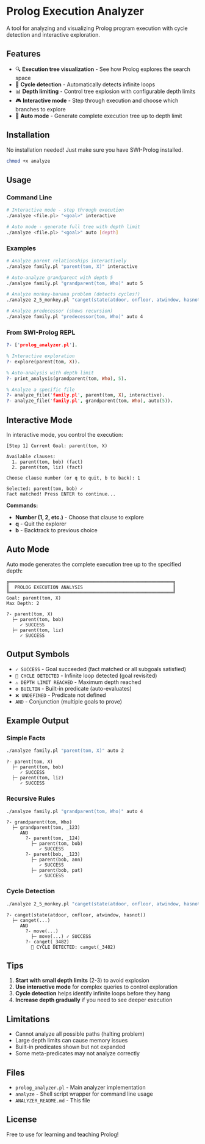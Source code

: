 # Prolog Execution Analyzer

A tool for analyzing and visualizing Prolog program execution with cycle detection and interactive exploration.

## Features

- 🔍 **Execution tree visualization** - See how Prolog explores the search space
- 🔄 **Cycle detection** - Automatically detects infinite loops
- 📊 **Depth limiting** - Control tree explosion with configurable depth limits
- 🎮 **Interactive mode** - Step through execution and choose which branches to explore
- 📝 **Auto mode** - Generate complete execution tree up to depth limit

## Installation

No installation needed! Just make sure you have SWI-Prolog installed.

```bash
chmod +x analyze
```

## Usage

### Command Line

```bash
# Interactive mode - step through execution
./analyze <file.pl> "<goal>" interactive

# Auto mode - generate full tree with depth limit
./analyze <file.pl> "<goal>" auto [depth]
```

### Examples

```bash
# Analyze parent relationships interactively
./analyze family.pl "parent(tom, X)" interactive

# Auto-analyze grandparent with depth 5
./analyze family.pl "grandparent(tom, Who)" auto 5

# Analyze monkey-banana problem (detects cycles!)
./analyze 2_5_monkey.pl "canget(state(atdoor, onfloor, atwindow, hasnot))" auto 3

# Analyze predecessor (shows recursion)
./analyze family.pl "predecessor(tom, Who)" auto 4
```

### From SWI-Prolog REPL

```prolog
?- ['prolog_analyzer.pl'].

% Interactive exploration
?- explore(parent(tom, X)).

% Auto-analysis with depth limit
?- print_analysis(grandparent(tom, Who), 5).

% Analyze a specific file
?- analyze_file('family.pl', parent(tom, X), interactive).
?- analyze_file('family.pl', grandparent(tom, Who), auto(5)).
```

## Interactive Mode

In interactive mode, you control the execution:

```
[Step 1] Current Goal: parent(tom, X)

Available clauses:
  1. parent(tom, bob) (fact)
  2. parent(tom, liz) (fact)

Choose clause number (or q to quit, b to back): 1

Selected: parent(tom, bob) ✓
Fact matched! Press ENTER to continue...
```

**Commands:**
- **Number (1, 2, etc.)** - Choose that clause to explore
- **q** - Quit the explorer
- **b** - Backtrack to previous choice

## Auto Mode

Auto mode generates the complete execution tree up to the specified depth:

```
╔════════════════════════════════════════════════════════════╗
║  PROLOG EXECUTION ANALYSIS                                 ║
╚════════════════════════════════════════════════════════════╝
Goal: parent(tom, X)
Max Depth: 2

?- parent(tom, X)
  ├─ parent(tom, bob)
     ✓ SUCCESS
  ├─ parent(tom, liz)
     ✓ SUCCESS
```

## Output Symbols

- `✓ SUCCESS` - Goal succeeded (fact matched or all subgoals satisfied)
- `🔄 CYCLE DETECTED` - Infinite loop detected (goal revisited)
- `⚠ DEPTH LIMIT REACHED` - Maximum depth reached
- `⚙ BUILTIN` - Built-in predicate (auto-evaluates)
- `❌ UNDEFINED` - Predicate not defined
- `AND` - Conjunction (multiple goals to prove)

## Example Output

### Simple Facts
```bash
./analyze family.pl "parent(tom, X)" auto 2
```
```
?- parent(tom, X)
  ├─ parent(tom, bob)
     ✓ SUCCESS
  ├─ parent(tom, liz)
     ✓ SUCCESS
```

### Recursive Rules
```bash
./analyze family.pl "grandparent(tom, Who)" auto 4
```
```
?- grandparent(tom, Who)
  ├─ grandparent(tom, _123)
     AND
       ?- parent(tom, _124)
         ├─ parent(tom, bob)
            ✓ SUCCESS
       ?- parent(bob, _123)
         ├─ parent(bob, ann)
            ✓ SUCCESS
         ├─ parent(bob, pat)
            ✓ SUCCESS
```

### Cycle Detection
```bash
./analyze 2_5_monkey.pl "canget(state(atdoor, onfloor, atwindow, hasnot))" auto 3
```
```
?- canget(state(atdoor, onfloor, atwindow, hasnot))
  ├─ canget(...)
     AND
       ?- move(...)
         ├─ move(...) ✓ SUCCESS
       ?- canget(_3482)
         🔄 CYCLE DETECTED: canget(_3482)
```

## Tips

1. **Start with small depth limits** (2-3) to avoid explosion
2. **Use interactive mode** for complex queries to control exploration
3. **Cycle detection** helps identify infinite loops before they hang
4. **Increase depth gradually** if you need to see deeper execution

## Limitations

- Cannot analyze all possible paths (halting problem)
- Large depth limits can cause memory issues
- Built-in predicates shown but not expanded
- Some meta-predicates may not analyze correctly

## Files

- `prolog_analyzer.pl` - Main analyzer implementation
- `analyze` - Shell script wrapper for command line usage
- `ANALYZER_README.md` - This file

## License

Free to use for learning and teaching Prolog!

